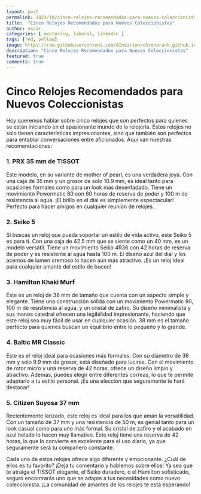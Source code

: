 ```yaml
---
layout: post
permalink: 2023/10/cinco-relojes-recomendados-para-nuevos-coleccionistas
title:  "Cinco Relojes Recomendados para Nuevos Coleccionistas"
author: oscar
categories: [ mentoring, laboral, linkedin ]
tags: [red, yellow]
image: https://raw.githubusercontent.com/AInvirion/chronorank.github.io/master/images/posts/20250330111719.png
description: "Cinco Relojes Recomendados para Nuevos Coleccionistas"
featured: true
comments: true
---
```

# Cinco Relojes Recomendados para Nuevos Coleccionistas

Hoy queremos hablar sobre cinco relojes que son perfectos para quienes se están iniciando en el apasionante mundo de la relojería. Estos relojes no solo tienen características impresionantes, sino que también son perfectos para entablar conversaciones entre aficionados. Aquí van nuestras recomendaciones:

### 1. PRX 35 mm de TISSOT
Este modelo, en su variante de mother of pearl, es una verdadera joya. Con una caja de 35 mm y un grosor de solo 10.9 mm, es ideal tanto para ocasiones formales como para un look más desenfadado. Tiene un movimiento Powermatic 80 con 80 horas de reserva de poder y 100 m de resistencia al agua. ¡El brillo en el dial es simplemente espectacular! Perfecto para hacer amigos en cualquier reunión de relojes.

### 2. Seiko 5
Si buscas un reloj que pueda soportar un estilo de vida activo, este Seiko 5 es para ti. Con una caja de 42.5 mm que se siente como un 40 mm, es un modelo versátil. Tiene un movimiento Seiko 4R36 con 42 horas de reserva de poder y es resistente al agua hasta 100 m. El diseño azul del dial y los acentos de lumen cremoso lo hacen aún más atractivo. ¡Es un reloj ideal para cualquier amante del estilo de buceo!

### 3. Hamilton Khaki Murf
Este es un reloj de 38 mm de tamaño que cuenta con un aspecto simple y elegante. Tiene una construcción sólida con un movimiento Powermatic 80, 100 m de resistencia al agua, y un cristal de zafiro. Su diseño minimalista y sus manos catedral ofrecen una legibilidad impresionante, haciendo que este reloj sea muy fácil de usar en cualquier ocasión. 38 mm es el tamaño perfecto para quienes buscan un equilibrio entre lo pequeño y lo grande.

### 4. Baltic MR Classic
Este es el reloj ideal para ocasiones más formales. Con su diámetro de 36 mm y solo 9.9 mm de grosor, está diseñado para lucirse. Con el movimiento de rotor micro y una reserva de 42 horas, ofrece un diseño limpio y atractivo. Además, puedes elegir entre diferentes correas, lo que te permite adaptarlo a tu estilo personal. ¡Es una elección que seguramente te hará destacar!

### 5. Citizen Suyosa 37 mm
Recientemente lanzado, este reloj es ideal para los que aman la versatilidad. Con un tamaño de 37 mm y una resistencia de 50 m, es genial tanto para un look casual como para uno más formal. Su cristal de zafiro y el acabado en azul helado lo hacen muy llamativo. Este reloj tiene una reserva de 42 horas, lo que lo convierte en excelente para el uso diario, ya que seguramente será tu compañero constante.

Cada uno de estos relojes ofrece algo diferente y emocionante. ¿Cuál de ellos es tu favorito? ¡Deja tu comentario y hablemos sobre ellos! Ya sea que te atraiga el TISSOT elegante, el Seiko duradero, o el Hamilton sofisticado, seguro encontrarás uno que se adapte a tus necesidades como nuevo coleccionista. ¡La comunidad de amantes de los relojes te está esperando!